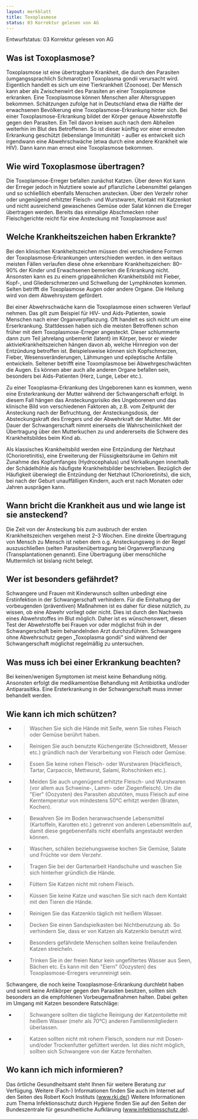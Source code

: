 ```yaml
---
layout: merkblatt
title: Toxoplasmose
status: 03 Korrektur gelesen von AG
---
```

Entwurfstatus: 03 Korrektur gelesen von AG
 
## Was ist Toxoplasmose?

Toxoplasmose ist eine übertragbare Krankheit, die durch den Parasiten
(umgangssprachlich Schmarotzer) Toxoplasma gondii verursacht wird.
Eigentlich handelt es sich um eine Tierkrankheit (Zoonose). Der Mensch
kann aber als Zwischenwirt des Parasiten an einer Toxoplasmose
erkranken. Eine Toxoplasmose können Menschen aller Altersgruppen
bekommen. Schätzungen zufolge hat in Deutschland etwa die Hälfte der
erwachsenen Bevölkerung eine Toxoplasmose-Erkrankung hinter sich. Bei
einer Toxoplasmose-Erkrankung bildet der Körper genaue Abwehrstoffe
gegen den Parasiten. Ein Teil davon kreisen auch nach dem Abheilen
weiterhin im Blut des Betroffenen. So ist dieser künftig vor einer
erneuten Erkrankung geschützt (lebenslange Immunität) - außer es
entwickelt sich irgendwann eine Abwehrschwäche (etwa durch eine andere
Krankheit wie HIV). Dann kann man erneut eine Toxoplasmose bekommen.

## Wie wird Toxoplasmose übertragen?

Die Toxoplamose-Erreger befallen zunächst Katzen. Über deren Kot kann
der Erreger jedoch in Nutztiere sowie auf pflanzliche Lebensmittel
gelangen und so schließlich ebenfalls Menschen anstecken. Über den
Verzehr roher oder ungenügend erhitzter Fleisch- und Wurstwaren, Kontakt
mit Katzenkot und nicht ausreichend gewaschenes Gemüse oder Salat können
die Erreger übertragen werden. Bereits das einmalige Abschmecken roher
Fleischgerichte reicht für eine Ansteckung mit Toxoplasmose aus\!

## Welche Krankheitszeichen haben Erkrankte?

Bei den klinischen Krankheitszeichen müssen drei verschiedene Formen der
Toxoplasmose-Erkrankungen unterschieden werden. in den weitaus meisten
Fällen verlaufen diese ohne erkennbare Krankheitszeichen: 80–90% der
Kinder und Erwachsenen bemerken die Erkrankung nicht. Ansonsten kann es
zu einem grippeähnlichen Krankheitsbild mit Fieber, Kopf-, und
Gliederschmerzen und Schwellung der Lymphknoten kommen. Selten betrifft
die Toxoplasmose Augen oder andere Organe. Die Heilung wird von dem
Abwehrsystem gefördert.

Bei einer Abwehrschwäche kann die Toxoplasmose einen schweren Verlauf
nehmen. Das gilt zum Beispiel für HIV- und Aids-Patienten, sowie
Menschen nach einer Organverpflanzung. Oft handelt es sich nicht um eine
Erserkrankung. Stattdessen haben sich die meisten Betroffenen schon
früher mit dem Toxoplasmose-Erreger angesteckt. Dieser schlummerte dann
zum Teil jahrelang unbemerkt (latent) im Körper, bevor er wieder
aktivieKrankheitszeichen hängen davon ab, welche Hirnregion von der
Entzündung betroffen ist. Beispielsweise können sich Kopfschmerzen,
Fieber, Wesensveränderungen, Lähmungen und epileptische Anfälle
entwickeln. Seltener betrifft eine Toxomplasmose bei Abwehrgeschwächten
die Augen. Es können aber auch alle anderen Organe befallen sein,
besonders bei Aids-Patienten (Herz, Lunge, Leber etc.).

Zu einer Toxoplasma-Erkrankung des Ungeborenen kann es kommen, wenn eine
Ersterkrankung der Mutter während der Schwangerschaft erfolgt. In diesem
Fall hängen das Ansteckungsrisiko des Ungeborenen und das klinische Bild
von verschiedenen Faktoren ab, z.B. vom Zeitpunkt der Ansteckung nach
der Befruchtung, der Ansteckungsdosis, der Absteckungskraft des Erregers
und der Abwehrkraft der Mutter. Mit der Dauer der Schwangerschaft nimmt
einerseits die Wahrscheinlichkeit der Übertragung über den Mutterkuchen
zu und andererseits die Schwere des Krankheitsbildes beim Kind ab.

Als klassisches Krankheitsbild werden eine Entzündung der Netzhaut
(Chorioretinitis), eine Erweiterung der Flüssigkeitsräume im Gehirn mit
Zunahme des Kopfumfanges (Hydrocephalus) und Verkalkungen innerhalb der
Schädelhöhle als häufigste Krankheitsbilder beschrieben. Bezüglich der
Häufigkeit überwiegt die Entzündung der Netzhaut (Chorioretinits), die
sich, bei nach der Geburt unauffälligen Kindern, auch erst nach Monaten
oder Jahren ausprägen kann.

## Wann bricht die Krankheit aus und wie lange ist sie ansteckend?

Die Zeit von der Ansteckung bis zum ausbruch der ersten
Krankheitszeichen vergehen meist 2–3 Wochen. Eine direkte Übertragung
von Mensch zu Mensch ist neben dem o.g. Ansteckungsweg in der Regel
auszuschließen (selten Parasitenübertragung bei Organverpflanzung
(Transplantationen genannt). Eine Übertragung über menschliche
Muttermilch ist bislang nicht belegt.

## Wer ist besonders gefährdet?

Schwangere und Frauen mit Kinderwunsch sollten unbedingt eine
Erstinfektion in der Schwangerschaft verhindern. Für die Einhaltung der
vorbeugenden (präventiven) Maßnahmen ist es daher für diese nützlich, zu
wissen, ob eine Abwehr vorliegt oder nicht. Dies ist durch den Nachweis
eines Abwehrstoffes im Blut möglich. Daher ist es wünschenswert, diesen
Test der Abwehrstoffe bei Frauen vor oder möglichst früh in der
Schwangerschaft beim behandelnden Arzt durchzuführen. Schwangere ohne
Abwehrschutz gegen „Toxoplasma gondii“ sind während der Schwangerschaft
möglichst regelmäßig zu untersuchen.

## Was muss ich bei einer Erkrankung beachten?

Bei keinen/wenigen Symptomen ist meist keine Behandlung nötig. Ansonsten
erfolgt die medikamentöse Behandlung mit Antibiotika und/oder
Antiparasitika. Eine Ersterkrankung in der Schwangerschaft muss immer
behandelt werden.

## Wie kann ich mich schützen?

  - > Waschen Sie sich die Hände mit Seife, wenn Sie rohes Fleisch oder
    > Gemüse berührt haben.

  - > Reinigen Sie auch benutzte Küchengeräte (Schneidbrett, Messer
    > etc.) gründlich nach der Verarbeitung von Fleisch oder Gemüse.

  - > Essen Sie keine rohen Fleisch- oder Wurstwaren (Hackfleisch,
    > Tartar, Carpaccio, Mettwurst, Salami, Rohschinken etc.).

  - > Meiden Sie auch ungenügend erhitzte Fleisch- und Wurstwaren (vor
    > allem aus Schweine-, Lamm- oder Ziegenfleisch). Um die "Eier"
    > (Oozysten) des Parasiten abzutöten, muss Fleisch auf eine
    > Kerntemperatur von mindestens 50°C erhitzt werden (Braten,
    > Kochen).

  - > Bewahren Sie im Boden heranwachsende Lebensmittel (Kartoffeln,
    > Karotten etc.) getrennt von anderen Lebensmitteln auf, damit diese
    > gegebenenfalls nicht ebenfalls angestaubt werden können.

  - > Waschen, schälen beziehungsweise kochen Sie Gemüse, Salate und
    > Früchte vor dem Verzehr.

  - > Tragen Sie bei der Gartenarbeit Handschuhe und waschen Sie sich
    > hinterher gründlich die Hände.

  - > Füttern Sie Katzen nicht mit rohem Fleisch.

  - > Küssen Sie keine Katze und waschen Sie sich nach dem Kontakt mit
    > den Tieren die Hände.

  - > Reinigen Sie das Katzenklo täglich mit heißem Wasser.

  - > Decken Sie einen Sandspielkasten bei Nichtbenutzung ab. So
    > verhindern Sie, dass er von Katzen als Katzenklo benutzt wird.

  - > Besonders gefährdete Menschen sollten keine freilaufenden Katzen
    > streicheln.

  - > Trinken Sie in der freien Natur kein ungefiltertes Wasser aus
    > Seen, Bächen etc. Es kann mit den "Eiern" (Oozysten) des
    > Toxoplasmose-Erregers verunreinigt sein.

Schwangere, die noch keine Toxoplasmose-Erkrankung durchlebt haben und
somit keine Antikörper gegen den Parasiten besitzen, sollten sich
besonders an die empfohlenen Vorbeugemaßnahmen halten. Dabei gelten im
Umgang mit Katzen besondere Ratschläge:

  - > Schwangere sollten die tägliche Reinigung der Katzentoilette mit
    > heißem Wasser (mehr als 70°C) anderen Familienmitgliedern
    > überlassen.

  - > Katzen sollten nicht mit rohem Fleisch, sondern nur mit Dosen-
    > und/oder Trockenfutter gefüttert werden. Ist dies nicht möglich,
    > sollten sich Schwangere von der Katze fernhalten.

## Wo kann ich mich informieren?

Das örtliche Gesundheitsamt steht Ihnen für weitere Beratung zur
Verfügung. Weitere (Fach-) Informationen finden Sie auch im Internet
auf den Seiten des Robert Koch Instituts
([<span class="underline">www.rki.de/</span>](http://www.rki.de/))
Weitere Informationen zum Thema Infektionsschutz durch Hygiene finden
Sie auf den Seiten der Bundeszentrale für gesundheitliche Aufklärung
(www.infektionsschutz.de).
